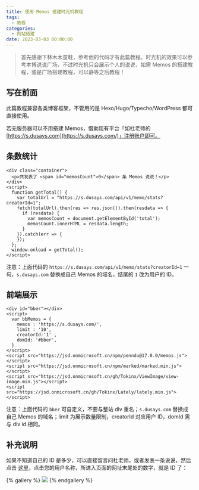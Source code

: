 ```yaml
---
title: 使用 Memos 搭建时光机教程
tags:
  - 教程
categories:
  - 网站搭建
date: 2023-03-03 00:00:00
---
```


> 首先感谢下林木木童鞋，参考他的代码才有此篇教程。时光机的效果可以参考本博说说广场，不过时光机只会展示个人的说说，如需 Memos 的搭建教程，或是广场搭建教程，可以静等之后教程！

<!-- more -->

## 写在前面

此篇教程兼容各类博客框架，不管用的是 Hexo/Hugo/Typecho/WordPress 都可直接使用。

若无服务器可以不用搭建 Memos，借助现有平台「如杜老师的 [https://s.dusays.com](https://s.dusays.com/)」注册账户即可。

## 条数统计

```
<div class="container">
  <p>共发表了 <span id="memosCount">0</span> 条 Memos 说说！</p>
</div>
<script>
  function getTotal() {
    var totalUrl = "https://s.dusays.com/api/v1/memo/stats?creatorId=1";
    fetch(totalUrl).then(res => res.json()).then(resdata => {
      if (resdata) {
        var memosCount = document.getElementById('total');
        memosCount.innerHTML = resdata.length;
      }
    }).catch(err => {
    });
  };
  window.onload = getTotal();
</script>
```

注意：上面代码的 `https://s.dusays.com/api/v1/memo/stats?creatorId=1` 一句，`s.dusays.com` 替换成自己 Memos 的域名，结尾的 `1` 改为用户的 ID。

## 前端展示

```
<div id="bber"></div>
<script>
  var bbMemos = {
    memos : 'https://s.dusays.com/',
    limit : '10',
    creatorId:'1' ,
    domId: '#bber',
  }
</script>
<script src="https://jsd.onmicrosoft.cn/npm/penndu@17.0.0/memos.js"></script>
<script src="https://jsd.onmicrosoft.cn/npm/marked/marked.min.js"></script>
<script src="https://jsd.onmicrosoft.cn/gh/Tokinx/ViewImage/view-image.min.js"></script>
<script src="https://jsd.onmicrosoft.cn/gh/Tokinx/Lately/lately.min.js"></script>
```

注意：上面代码的 `bber` 可自定义，不要与整站 div 重名；`s.dusays.com` 替换成自己 Memos 的域名；limit 为展示数量限制，creatorId 对应用户 ID，domId 需与 div id 相同。

## 补充说明

如果不知道自己的 ID 是多少，可以直接留言问杜老师。或者发表一条说说，然后点击 [这里](https://s.dusays.com/explore)，点击您的用户名称，所进入页面的网址末尾处的数字，就是 ID 了：

{% gallery %}
![](https://cdn.dusays.com/2023/03/561-1.jpg)
{% endgallery %}